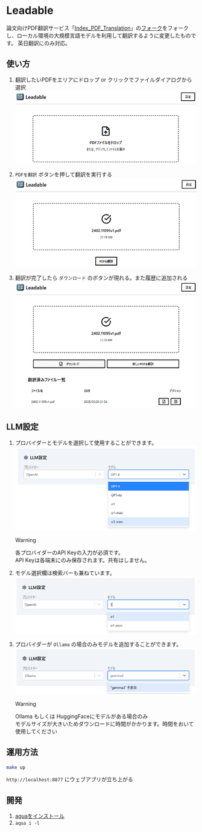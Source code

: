 # Leadable

論文向けPDF翻訳サービス「[Index_PDF_Translation](https://github.com/Mega-Gorilla/Index_PDF_Translation)」の[フォーク](https://github.com/chitsii/Index_PDF_Translation)をフォークし、ローカル環境の大規模言語モデルを利用して翻訳するように変更したものです。
英日翻訳にのみ対応。

## 使い方

1. 翻訳したいPDFをエリアにドロップ or クリックでファイルダイアログから選択
   ![1](docs/images/1.png)

2. `PDFを翻訳` ボタンを押して翻訳を実行する
   ![2](docs/images/2.png)

3. 翻訳が完了したら `ダウンロード` のボタンが現れる。また履歴に追加される  
   ![3](docs/images/3.png)

## LLM設定

1. プロバイダーとモデルを選択して使用することができます。
   ![4](docs/images/4.png)
   > [!WARNING]
   > 各プロバイダーのAPI Keyの入力が必須です。  
   > API Keyは各端末にのみ保存されます。共有はしません。  

2. モデル選択欄は検索バーも兼ねています。  
   ![5](docs/images/5.png)

3. プロバイダーが `Ollama` の場合のみモデルを追加することができます。
   ![6](docs/images/6.png)
   > [!WARNING]
   > Ollama もしくは HuggingFaceにモデルがある場合のみ  
   > モデルサイズが大きいためダウンロードに時間がかかります。時間をおいて使用してください  

## 運用方法

```sh
make up
```

`http://localhost:8877` にウェブアプリが立ち上がる

## 開発

1. [aquaをインストール](https://aquaproj.github.io/docs/install)
2. `aqua i -l`
